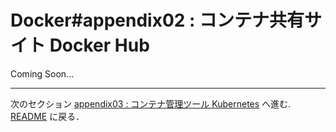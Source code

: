 # Docker#appendix02 : コンテナ共有サイト Docker Hub

Coming Soon...

---

次のセクション [appendix03 : コンテナ管理ツール Kubernetes](./Kubernetes.md) へ進む.  
[README](./README.md) に戻る．
